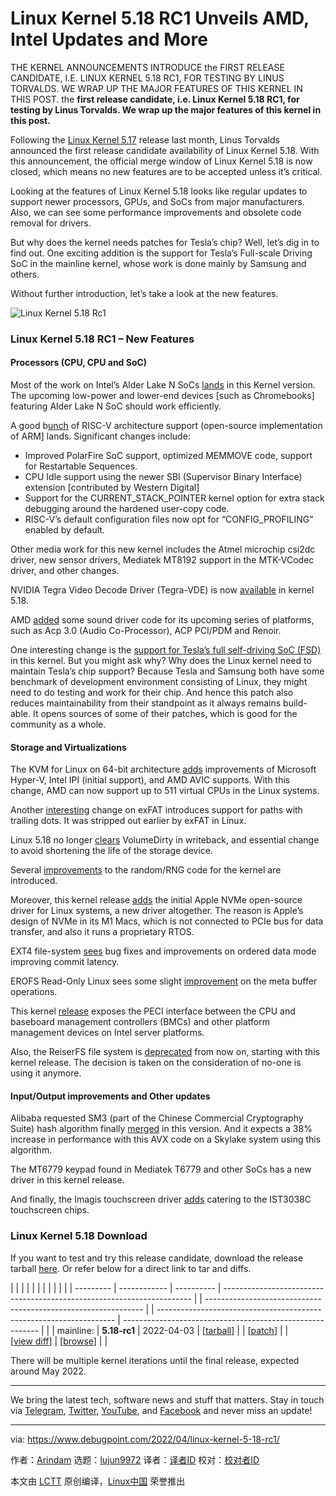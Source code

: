[#]: subject: "Linux Kernel 5.18 RC1 Unveils AMD, Intel Updates and More"
[#]: via: "https://www.debugpoint.com/2022/04/linux-kernel-5-18-rc1/"
[#]: author: "Arindam https://www.debugpoint.com/author/admin1/"
[#]: collector: "lujun9972"
[#]: translator: " "
[#]: reviewer: " "
[#]: publisher: " "
[#]: url: " "

Linux Kernel 5.18 RC1 Unveils AMD, Intel Updates and More
======
THE KERNEL ANNOUNCEMENTS INTRODUCE the FIRST RELEASE CANDIDATE, I.E.
LINUX KERNEL 5.18 RC1, FOR TESTING BY LINUS TORVALDS. WE WRAP UP THE
MAJOR FEATURES OF THIS KERNEL IN THIS POST.
the **first release candidate, i.e. Linux Kernel 5.18 RC1, for testing by Linus Torvalds. We wrap up the major features of this kernel in this post.**

Following the [Linux Kernel 5.17][1] release last month, Linus Torvalds announced the first release candidate availability of Linux Kernel 5.18. With this announcement, the official merge window of Linux Kernel 5.18 is now closed, which means no new features are to be accepted unless it’s critical.

Looking at the features of Linux Kernel 5.18 looks like regular updates to support newer processors, GPUs, and SoCs from major manufacturers. Also, we can see some performance improvements and obsolete code removal for drivers.

But why does the kernel needs patches for Tesla’s chip? Well, let’s dig in to find out. One exciting addition is the support for Tesla’s Full-scale Driving SoC in the mainline kernel, whose work is done mainly by Samsung and others.

Without further introduction, let’s take a look at the new features.

![Linux Kernel 5.18 Rc1][2]

### Linux Kernel 5.18 RC1 – New Features

#### Processors (CPU, CPU and SoC)

Most of the work on Intel’s Alder Lake N SoCs [lands][3] in this Kernel version. The upcoming low-power and lower-end devices [such as Chromebooks] featuring Alder Lake N SoC should work efficiently.

A good b[u][4][n][4][ch][4] of RISC-V architecture support (open-source implementation of ARM] lands. Significant changes include:

  * Improved PolarFire SoC support, optimized MEMMOVE code, support for Restartable Sequences.
  * CPU Idle support using the newer SBI (Supervisor Binary Interface) extension [contributed by Western Digital]
  * Support for the CURRENT_STACK_POINTER kernel option for extra stack debugging around the hardened user-copy code.
  * RISC-V’s default configuration files now opt for “CONFIG_PROFILING” enabled by default.



Other media work for this new kernel includes the Atmel microchip csi2dc driver, new sensor drivers, Mediatek MT8192 support in the MTK-VCodec driver, and other changes.

NVIDIA Tegra Video Decode Driver (Tegra-VDE) is now [available][5] in kernel 5.18.

AMD [added][6] some sound driver code for its upcoming series of platforms, such as Acp 3.0 (Audio Co-Processor), ACP PCI/PDM and Renoir.

One interesting change is the [support for Tesla’s full self-driving SoC (FSD)][7] in this kernel. But you might ask why? Why does the Linux kernel need to maintain Tesla’s chip support? Because Tesla and Samsung both have some benchmark of development environment consisting of Linux, they might need to do testing and work for their chip. And hence this patch also reduces maintainability from their standpoint as it always remains build-able. It opens sources of some of their patches, which is good for the community as a whole.

#### Storage and Virtualizations

The KVM for Linux on 64-bit architecture [adds][8] improvements of Microsoft Hyper-V, Intel IPI (initial support), and AMD AVIC supports. With this change, AMD can now support up to 511 virtual CPUs in the Linux systems.

Another [interesting][9] change on exFAT introduces support for paths with trailing dots. It was stripped out earlier by exFAT in Linux.

Linux 5.18 no longer [clears][10] VolumeDirty in writeback, and essential change to avoid shortening the life of the storage device.

Several [improvements][11] to the random/RNG code for the kernel are introduced.

Moreover, this kernel release [adds][12] the initial Apple NVMe open-source driver for Linux systems, a new driver altogether. The reason is Apple’s design of NVMe in its M1 Macs, which is not connected to PCIe bus for data transfer, and also it runs a proprietary RTOS.

EXT4 file-system [sees][13] bug fixes and improvements on ordered data mode improving commit latency.

EROFS Read-Only Linux sees some slight [improvement][14] on the meta buffer operations.

This kernel [release][15] exposes the PECI interface between the CPU and baseboard management controllers (BMCs) and other platform management devices on Intel server platforms.

Also, the ReiserFS file system is [deprecated][16] from now on, starting with this kernel release. The decision is taken on the consideration of no-one is using it anymore.

#### Input/Output improvements and Other updates

Alibaba requested SM3 (part of the Chinese Commercial Cryptography Suite) hash algorithm finally [merged][17] in this version. And it expects a 38% increase in performance with this AVX code on a Skylake system using this algorithm.

The MT6779 keypad found in Mediatek T6779 and other SoCs has a new driver in this kernel release.

And finally, the Imagis touchscreen driver [adds][18] catering to the IST3038C touchscreen chips.

### Linux Kernel 5.18 Download

If you want to test and try this release candidate, download the release tarball [here][19]. Or refer below for a direct link to tar and diffs.

| | | | | | | | | | | | --------- | ------------ | ---------- | ---------------------------------------------------------------------- | | -------------------------------------------------------------- | | ------------------------------------------------------------------- | --------------------------------------------------------- | | | mainline: | **5.18-rc1** | 2022-04-03 | [[tarball][20]] | | [[patch][21]] | | [[view diff][22]] | [[browse][23]] | |

There will be multiple kernel iterations until the final release, expected around May 2022.

* * *

We bring the latest tech, software news and stuff that matters. Stay in touch via [Telegram][24], [Twitter][25], [YouTube][26], and [Facebook][27] and never miss an update!

--------------------------------------------------------------------------------

via: https://www.debugpoint.com/2022/04/linux-kernel-5-18-rc1/

作者：[Arindam][a]
选题：[lujun9972][b]
译者：[译者ID](https://github.com/译者ID)
校对：[校对者ID](https://github.com/校对者ID)

本文由 [LCTT](https://github.com/LCTT/TranslateProject) 原创编译，[Linux中国](https://linux.cn/) 荣誉推出

[a]: https://www.debugpoint.com/author/admin1/
[b]: https://github.com/lujun9972
[1]: https://www.debugpoint.com/2022/03/linux-kernel-5-17/
[2]: https://www.debugpoint.com/wp-content/uploads/2022/04/Linux-Kernel-5.18-Rc1-1024x576.jpg
[3]: https://lore.kernel.org/dri-devel/YgKFLmCgpv4vQEa1@intel.com/
[4]: https://lore.kernel.org/lkml/mhng-e0c01ab7-020f-4264-91da-0852f7e89534@palmer-mbp2014/
[5]: https://lore.kernel.org/lkml/20220322101406.459e2950@coco.lan/
[6]: https://lore.kernel.org/lkml/s5hfsn8tyll.wl-tiwai@suse.de/
[7]: https://lore.kernel.org/lkml/20220321123625.BA8CDC340F2@smtp.kernel.org/
[8]: https://lore.kernel.org/lkml/20220321173215.2824704-1-pbonzini@redhat.com/
[9]: https://git.kernel.org/pub/scm/linux/kernel/git/linkinjeon/exfat.git/commit/?h=dev&id=9ec784bf774c2d3b35a7577fc6441cfbd60aefea
[10]: https://git.kernel.org/pub/scm/linux/kernel/git/linkinjeon/exfat.git/commit/?h=dev&id=a4a3d8c52d952ab1f5c8b8b67b57f2e01936628d
[11]: https://git.kernel.org/pub/scm/linux/kernel/git/torvalds/linux.git/commit/?id=478f74a3d8085076dfcb481aa9361b808a6aae94
[12]: https://lore.kernel.org/lkml/20220321165049.35985-1-sven@svenpeter.dev/
[13]: https://lore.kernel.org/lkml/YjuYwa2jhanwyryf@mit.edu/
[14]: https://lore.kernel.org/lkml/YjgtIqJK0Io+zYeI@debian/
[15]: https://lore.kernel.org/lkml/YkG6jOtPmhHehQoz@kroah.com/
[16]: https://git.kernel.org/pub/scm/linux/kernel/git/torvalds/linux.git/commit/?id=a452c4eb404df8a7f2a79a37ac77b90b6db1a2c9
[17]: https://git.kernel.org/pub/scm/linux/kernel/git/herbert/cryptodev-2.6.git/log/
[18]: https://lkml.org/lkml/2022/4/1/3
[19]: https://www.kernel.org/
[20]: https://git.kernel.org/torvalds/t/linux-5.18-rc1.tar.gz
[21]: https://git.kernel.org/torvalds/p/v5.18-rc1/v5.17
[22]: https://git.kernel.org/torvalds/ds/v5.18-rc1/v5.17
[23]: https://git.kernel.org/torvalds/h/v5.18-rc1
[24]: https://t.me/debugpoint
[25]: https://twitter.com/DebugPoint
[26]: https://www.youtube.com/c/debugpoint?sub_confirmation=1
[27]: https://facebook.com/DebugPoint
